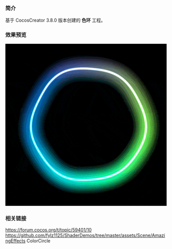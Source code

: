 ### 简介
基于 CocosCreator 3.8.0 版本创建的 **色环** 工程。

### 效果预览
![image](../../../gif/202207/2022072402.gif)

### 相关链接
https://forum.cocos.org/t/topic/59401/10        
https://github.com/fylz1125/ShaderDemos/tree/master/assets/Scene/AmazingEffects ColorCircle